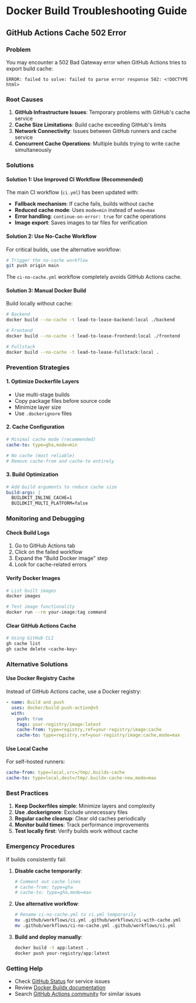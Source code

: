 # Docker Build Troubleshooting Guide

## GitHub Actions Cache 502 Error

### Problem

You may encounter a 502 Bad Gateway error when GitHub Actions tries to export build cache:

```
ERROR: failed to solve: failed to parse error response 502: <!DOCTYPE html>
```

### Root Causes

1. **GitHub Infrastructure Issues**: Temporary problems with GitHub's cache service
2. **Cache Size Limitations**: Build cache exceeding GitHub's limits
3. **Network Connectivity**: Issues between GitHub runners and cache service
4. **Concurrent Cache Operations**: Multiple builds trying to write cache simultaneously

### Solutions

#### Solution 1: Use Improved CI Workflow (Recommended)

The main CI workflow (`ci.yml`) has been updated with:

- **Fallback mechanism**: If cache fails, builds without cache
- **Reduced cache mode**: Uses `mode=min` instead of `mode=max`
- **Error handling**: `continue-on-error: true` for cache operations
- **Image export**: Saves images to tar files for verification

#### Solution 2: Use No-Cache Workflow

For critical builds, use the alternative workflow:

```bash
# Trigger the no-cache workflow
git push origin main
```

The `ci-no-cache.yml` workflow completely avoids GitHub Actions cache.

#### Solution 3: Manual Docker Build

Build locally without cache:

```bash
# Backend
docker build --no-cache -t lead-to-lease-backend:local ./backend

# Frontend
docker build --no-cache -t lead-to-lease-frontend:local ./frontend

# Fullstack
docker build --no-cache -t lead-to-lease-fullstack:local .
```

### Prevention Strategies

#### 1. Optimize Dockerfile Layers

- Use multi-stage builds
- Copy package files before source code
- Minimize layer size
- Use `.dockerignore` files

#### 2. Cache Configuration

```yaml
# Minimal cache mode (recommended)
cache-to: type=gha,mode=min

# No cache (most reliable)
# Remove cache-from and cache-to entirely
```

#### 3. Build Optimization

```yaml
# Add build arguments to reduce cache size
build-args: |
  BUILDKIT_INLINE_CACHE=1
  BUILDKIT_MULTI_PLATFORM=false
```

### Monitoring and Debugging

#### Check Build Logs

1. Go to GitHub Actions tab
2. Click on the failed workflow
3. Expand the "Build Docker image" step
4. Look for cache-related errors

#### Verify Docker Images

```bash
# List built images
docker images

# Test image functionality
docker run --rm your-image:tag command
```

#### Clear GitHub Actions Cache

```bash
# Using GitHub CLI
gh cache list
gh cache delete <cache-key>
```

### Alternative Solutions

#### Use Docker Registry Cache

Instead of GitHub Actions cache, use a Docker registry:

```yaml
- name: Build and push
  uses: docker/build-push-action@v5
  with:
    push: true
    tags: your-registry/image:latest
    cache-from: type=registry,ref=your-registry/image:cache
    cache-to: type=registry,ref=your-registry/image:cache,mode=max
```

#### Use Local Cache

For self-hosted runners:

```yaml
cache-from: type=local,src=/tmp/.buildx-cache
cache-to: type=local,dest=/tmp/.buildx-cache-new,mode=max
```

### Best Practices

1. **Keep Dockerfiles simple**: Minimize layers and complexity
2. **Use .dockerignore**: Exclude unnecessary files
3. **Regular cache cleanup**: Clear old caches periodically
4. **Monitor build times**: Track performance improvements
5. **Test locally first**: Verify builds work without cache

### Emergency Procedures

If builds consistently fail:

1. **Disable cache temporarily**:

   ```yaml
   # Comment out cache lines
   # cache-from: type=gha
   # cache-to: type=gha,mode=max
   ```

2. **Use alternative workflow**:

   ```bash
   # Rename ci-no-cache.yml to ci.yml temporarily
   mv .github/workflows/ci.yml .github/workflows/ci-with-cache.yml
   mv .github/workflows/ci-no-cache.yml .github/workflows/ci.yml
   ```

3. **Build and deploy manually**:

   ```bash
   docker build -t app:latest .
   docker push your-registry/app:latest
   ```

### Getting Help

- Check [GitHub Status](https://www.githubstatus.com/) for service issues
- Review [Docker Buildx documentation](https://docs.docker.com/buildx/)
- Search [GitHub Actions community](https://github.community/) for similar issues
